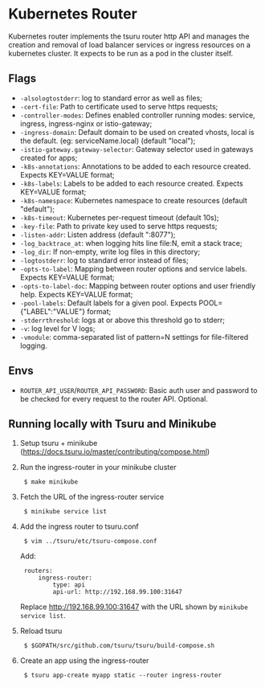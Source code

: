 # Kubernetes Router

Kubernetes router implements the tsuru router http API and manages the creation and removal of
load balancer services or ingress resources on a kubernetes cluster. It expects to be run as a pod in the cluster itself.

## Flags

- `-alsologtostderr`: log to standard error as well as files;
- `-cert-file`: Path to certificate used to serve https requests;
- `-controller-modes`: Defines enabled controller running modes: service, ingress, ingress-nginx or istio-gateway;
- `-ingress-domain`: Default domain to be used on created vhosts, local is the default. (eg: serviceName.local) (default "local");
- `-istio-gateway.gateway-selector`: Gateway selector used in gateways created for apps;
- `-k8s-annotations`: Annotations to be added to each resource created. Expects KEY=VALUE format;
- `-k8s-labels`: Labels to be added to each resource created. Expects KEY=VALUE format;
- `-k8s-namespace`: Kubernetes namespace to create resources (default "default");
- `-k8s-timeout`: Kubernetes per-request timeout (default 10s);
- `-key-file`: Path to private key used to serve https requests;
- `-listen-addr`: Listen address (default ":8077");
- `-log_backtrace_at`: when logging hits line file:N, emit a stack trace;
- `-log_dir`: If non-empty, write log files in this directory;
- `-logtostderr`: log to standard error instead of files;
- `-opts-to-label`: Mapping between router options and service labels. Expects KEY=VALUE format;
- `-opts-to-label-doc`: Mapping between router options and user friendly help. Expects KEY=VALUE format;
- `-pool-labels`: Default labels for a given pool. Expects POOL={"LABEL":"VALUE"} format;
- `-stderrthreshold`: logs at or above this threshold go to stderr;
- `-v`: log level for V logs;
- `-vmodule`: comma-separated list of pattern=N settings for file-filtered logging.

## Envs

- `ROUTER_API_USER`/`ROUTER_API_PASSWORD`: Basic auth user and password to be checked for every request to the router API. Optional.

## Running locally with Tsuru and Minikube

1. Setup tsuru + minikube (https://docs.tsuru.io/master/contributing/compose.html)

2. Run the ingress-router in your minikube cluster

        $ make minikube

3. Fetch the URL of the ingress-router service

        $ minikube service list

4. Add the ingress router to tsuru.conf

        $ vim ../tsuru/etc/tsuru-compose.conf

    Add:

        routers:
            ingress-router:
                type: api
                api-url: http://192.168.99.100:31647

    Replace http://192.168.99.100:31647 with the URL shown by `minikube service list`.

5. Reload tsuru

        $ $GOPATH/src/github.com/tsuru/tsuru/build-compose.sh

6. Create an app using the ingress-router

        $ tsuru app-create myapp static --router ingress-router


